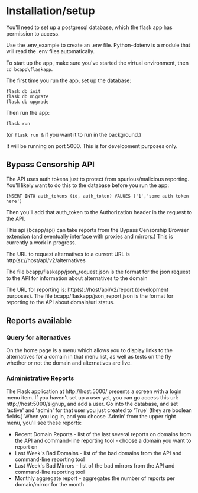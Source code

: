 # Installation/setup

You'll need to set up a postgresql database, which the flask app has permission to access.

Use the .env_example to create an .env file. Python-dotenv is a module that will read the .env files automatically.

To start up the app, make sure you've started the virtual environment, then `cd bcapp\flaskapp`.

The first time you run the app, set up the database:

```
flask db init
flask db migrate
flask db upgrade
```

Then run the app:

`flask run`

(or `flask run &` if you want it to run in the background.)

It will be running on port 5000. This is for development purposes only.

## Bypass Censorship API

The API uses auth tokens just to protect from spurious/malicious reporting. You'll likely want to do this to the database before you run the app:

`INSERT INTO auth_tokens (id, auth_token) VALUES ('1','some auth token here')`

Then you'll add that auth_token to the Authorization header in the request to the API.

This api (bcapp/api) can take reports from the Bypass Censorship Browser extension (and eventually interface with proxies and mirrors.) This is currently a work in progress.

The URL to request alternatives to a current URL is http(s)://host/api/v2/alternatives

The file bcapp/flaskapp/json_request.json is the format for the json request to the API for information about alternatives to the domain

The URL for reporting is: http(s)://host/api/v2/report (development purposes). The file bcapp/flaskapp/json_report.json is the format for reporting to the API about domain/url status.

## Reports available

### Query for alternatives

On the home page is a menu which allows you to display links to the alternatives for a domain in that menu list, as well as tests on the fly whether or not the domain and alternatives are live.

### Administrative Reports

The Flask application at http://host:5000/ presents a screen with a login menu item. If you haven't set up a user yet, you can go access this url: http://host:5000/signup, and add a user. Go into the database, and set 'active' and 'admin' for that user you just created to 'True' (they are boolean fields.) When you log in, and you choose 'Admin' from the upper right menu, you'll see these reports:

- Recent Domain Reports - list of the last several reports on domains from the API and command-line reporting tool - choose a domain you want to report on
- Last Week's Bad Domains - list of the bad domains from the API and command-line reporting tool
- Last Week's Bad Mirrors - list of the bad mirrors from the API and command-line reporting tool
- Monthly aggregate report - aggregates the number of reports per domain/mirror for the month




